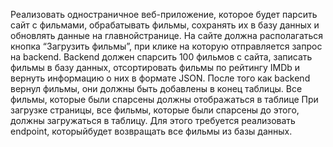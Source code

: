 Реализовать одностраничное веб-приложение, которое будет парсить сайт с 
фильмами, обрабатывать фильмы, сохранять их в базу данных и обновлять 
данные на главнойстранице. 
На сайте должна располагаться кнопка “Загрузить фильмы”, при клике на 
которую отправляется запрос на backend. 
Backend должен спарсить 100 фильмов с сайта, записать фильмы в базу 
данных, отсортировать фильмы по рейтингу IMDb и вернуть информацию о них 
в формате JSON. 
После того как backend вернул фильмы, они должны быть добавлены в конец 
таблицы. 
Все фильмы, которые были спарсены должны отображаться в таблице
При загрузке страницы, все фильмы, которые были спарсены до этого, должны 
загружаться в таблицу. Для этого требуется реализовать endpoint, которыйбудет 
возвращать все фильмы из базы данных. 

